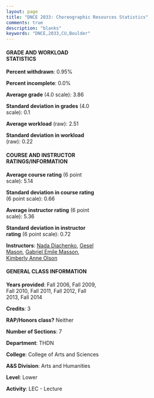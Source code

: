 ```yaml
---
layout: page
title: "DNCE 2033: Choreographic Resources Statistics"
comments: true
description: "blanks"
keywords: "DNCE,2033,CU,Boulder"
---
```

<head>
<script src="https://ajax.googleapis.com/ajax/libs/jquery/2.1.3/jquery.min.js"></script>
<script src="https://dl.dropboxusercontent.com/s/pc42nxpaw1ea4o9/highcharts.js?dl=0"></script>
<!-- <script src="../assets/js/highcharts.js"></script> -->
<style type="text/css">@font-face {
	font-family: "Bebas Neue";
	src: url(https://www.filehosting.org/file/details/544349/BebasNeue Regular.otf) format("opentype");
	}
	h1.Bebas { 
		font-family: "Bebas Neue", Verdana, Tahoma;
	}
</style>
</head>
<body>
	<div id="container" style="float: right; width: 45%; height: 88%; margin-left: 2.5%; margin-right: 2.5%;"></div>
	<script language="JavaScript">
		$(document).ready(function() {
		var chart = {type: 'column'};
		var title = {text: 'Grade Distribution'};
		var xAxis = {categories: ['A','B','C','D','F'],crosshair: true};
		var yAxis = {min: 0,title: {text: 'Percentage'}};
		var tooltip = {headerFormat: '<center><b><span style="font-size:20px">{point.key}</span></b></center>',
		               pointFormat: '<td style="padding:0"><b>{point.y:.1f}%</b></td>',
		               footerFormat: '</table>',shared: true,useHTML: true};
		var plotOptions = {column: {pointPadding: 0.0,borderWidth: 0}};  
		var credits = {enabled: false};var series= [{name: 'Percent',data: [88.39,11.61,0.0,0.0,0.0,]}];
		var json = {};
		json.chart = chart;
		json.title = title;
		json.tooltip = tooltip;
		json.xAxis = xAxis;
		json.yAxis = yAxis;  
		json.series = series;
		json.plotOptions = plotOptions;  
		json.credits = credits;
		$('#container').highcharts(json);
	});
	</script>
</body>
			   
#### GRADE AND WORKLOAD STATISTICS

**Percent withdrawn**: 0.95%

**Percent incomplete**: 0.0%

**Average grade** (4.0 scale): 3.86

**Standard deviation in grades** (4.0 scale): 0.1

**Average workload** (raw): 2.51

**Standard deviation in workload** (raw): 0.22

#### COURSE AND INSTRUCTOR RATINGS/INFORMATION

**Average course rating** (6 point scale): 5.14

**Standard deviation in course rating** (6 point scale): 0.66

**Average instructor rating** (6 point scale): 5.36

**Standard deviation in instructor rating** (6 point scale): 0.72

**Instructors**: <a href='../../instructors/Nada_Diachenko'>Nada Diachenko</a>, <a href='../../instructors/Gesel_Mason'>Gesel Mason</a>, <a href='../../instructors/Gabriel_Emile_Masson'>Gabriel Emile Masson</a>, <a href='../../instructors/Kimberly_Anne_Olson'>Kimberly Anne Olson</a>

#### GENERAL CLASS INFORMATION

**Years provided**: Fall 2006, Fall 2009, Fall 2010, Fall 2011, Fall 2012, Fall 2013, Fall 2014

**Credits**: 3

**RAP/Honors class?** Neither

**Number of Sections**: 7

**Department**: THDN

**College**: College of Arts and Sciences

**A&S Division**: Arts and Humanities

**Level**: Lower

**Activity**: LEC - Lecture
